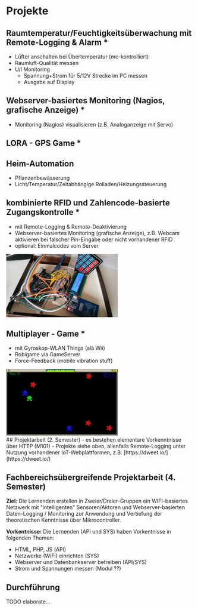 # Projekte

## Raumtemperatur/Feuchtigkeitsüberwachung mit Remote-Logging & Alarm *
- Lüfter anschalten bei Übertemperatur (mc-kontrolliert)
- Raumluft-Qualität messen
- U/I Monitoring
	- Spannung+Strom für 5/12V Strecke im PC messen
	- Ausgabe auf Display

## Webserver-basiertes Monitoring (Nagios, grafische Anzeige) *
- Monitoring (Nagios) visualisieren (z.B. Analoganzeige mit Servo)

## LORA - GPS Game *

## Heim-Automation
- Pflanzenbewässerung
- Licht/Temperatur/Zeitabhängige Rolladen/Heizungssteuerung
	
## kombinierte RFID und Zahlencode-basierte Zugangskontrolle *

- mit Remote-Logging & Remote-Deaktivierung
- Webserver-basiertes Monitoring (grafische Anzeige), z.B. Webcam aktivieren bei falscher Pin-Eingabe oder nicht vorhandener RFID
- optional: Einmalcodes vom Server

<img src="img/title.jpg"  style="max-width: 300px;"/>

## Multiplayer - Game *
- mit Gyroskop-WLAN Things (alà Wii)
- Robigame via GameServer 
- Force-Feedback (mobile vibration stuff)

<img src="img/robigame.png" style="max-width: 300px;"/>

<div class="wiss">
## Projektarbeit (2. Semester)
- es bestehen elementare Vorkenntnisse über HTTP (M101)
- Projekte siehe oben, allenfalls Remote-Logging unter Nutzung vorhandener IoT-Webplattformen, z.B. [https://dweet.io/](https://dweet.io/)

## Fachbereichsübergreifende Projektarbeit (4. Semester)

**Ziel:** Die Lernenden erstellen in Zweier/Dreier-Gruppen ein WIFI-basiertes Netzwerk mit "intelligenten" 
Sensoren/Aktoren und Webserver-basierten Daten-Logging / Monitoring zur Anwendung und Vertiefung der theoretischen Kenntnisse über Mikrocontroller.


**Vorkentnisse:** Die Lernenden (API und SYS) haben Vorkentnisse in folgenden Themen:

- HTML, PHP, JS (API)
- Netzwerke (WiFi) einrichten (SYS)
- Webserver und Datenbankserver betreiben (API/SYS)
- Strom und Spannungen messen (Modul ??)
</div>

## Durchführung

TODO elaborate...
